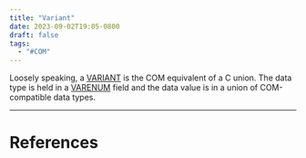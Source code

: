 ```yaml
---
title: "Variant"
date: 2023-09-02T19:05-0800
draft: false
tags: 
  - "#COM"
---
```

Loosely speaking, a [VARIANT](https://learn.microsoft.com/en-us/windows/win32/api/oaidl/ns-oaidl-variant) is the COM equivalent of a C union.  The data type is held in a [VARENUM](https://learn.microsoft.com/en-us/windows/win32/api/wtypes/ne-wtypes-varenum) field and the data value is in a union of COM-compatible data types.

---
# References

